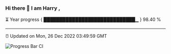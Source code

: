 ### Hi there 👋 I am Harry , 

⏳ Year progress { █████████████████████████████▁ } 98.40 %

---

⏰ Updated on Mon, 26 Dec 2022 03:49:59 GMT

![Progress Bar CI](https://github.com/duykhang68/duykhang68/workflows/Progress%20Bar%20CI/badge.svg)
